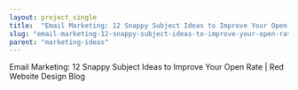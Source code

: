 ```yaml
---
layout: project_single
title:  "Email Marketing: 12 Snappy Subject Ideas to Improve Your Open Rate"
slug: "email-marketing-12-snappy-subject-ideas-to-improve-your-open-rate"
parent: "marketing-ideas"
---
```

Email Marketing: 12 Snappy Subject Ideas to Improve Your Open Rate | Red Website Design Blog